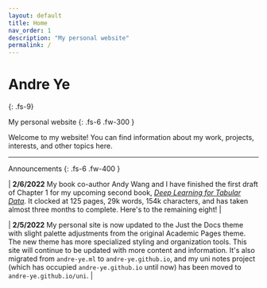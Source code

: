 ```yaml
---
layout: default
title: Home
nav_order: 1
description: "My personal website"
permalink: /
---
```


# Andre Ye
{: .fs-9}

My personal website
{: .fs-6 .fw-300 }

Welcome to my website! You can find information about my work, projects, interests, and other topics here.

---

Announcements
{: .fs-6 .fw-400 }

| **2/6/2022** My book co-author Andy Wang and I have finished the first draft of Chapter 1 for my upcoming second book, [*Deep Learning for Tabular Data*](https://andre-ye.github.io/docs/books/dl-for-tabular/). It clocked at 125 pages, 29k words, 154k characters, and has taken almost three months to complete. Here's to the remaining eight! |

| **2/5/2022** My personal site is now updated to the Just the Docs theme with slight palette adjustments from the original Academic Pages theme. The new theme has more specialized styling and organization tools. This site will continue to be updated with more content and information. It's also migrated from `andre-ye.ml` to `andre-ye.github.io`, and my uni notes project (which has occupied `andre-ye.github.io` until now) has been moved to `andre-ye.github.io/uni`. |
